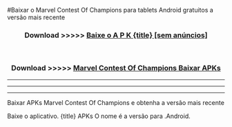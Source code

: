 #Baixar o Marvel Contest Of Champions   para tablets Android gratuitos a versão mais recente


<div align="center">
<h3>Download >>>>> <a href="https://pt-web.web.app/?pt= {title}">Baixe o A P K {title} [sem anúncios]</a></h3><br>

<h3>Download >>>>> <a href="https://pt-web.web.app/?pt= {title}">Marvel Contest Of Champions  Baixar APKs</a></h3>
</div>

----------------------------------------------------------

----------------------------------------------------------

----------------------------------------------------------

Baixar APKs Marvel Contest Of Champions  e obtenha a versão mais recente

Baixe o aplicativo. {title} APKs O nome é a versão para .Android.


